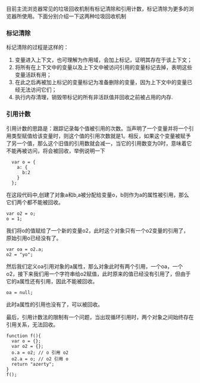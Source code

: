 

目前主流浏览器常见的垃圾回收机制有标记清除和引用计数，标记清除为更多的浏览器所使用。下面分别介绍一下这两种垃圾回收机制

### 标记清除

标记清除的过程是这样的：

 1. 变量进入上下文，也可理解为作用域，会加上标记，证明其存在于该上下文；
 2. 将所有在上下文中的变量以及上下文中被访问引用的变量标记去掉，表明这些变量活跃有用；
 3. 在此之后再被加上标记的变量标记为准备删除的变量，因为上下文中的变量已经无法访问它们；
 4. 执行内存清理，销毁带标记的所有非活跃值并回收之前被占用的内存.
 
### 引用计数

引用计数的思路是：跟踪记录每个值被引用的次数。当声明了一个变量并将一个引用类型赋值给该变量时，则这个值的引用次数就是1。相反，如果这个变量被赋予了另一个值，那么这个旧值的引用数就会减一，当它的引用数变为0时，意味着它不能再被访问，将会被回收，举例说明一下
```
  var o = {
    a: {
      b:2
    }
  };
```

在这段代码中,创建了对象a和b,a被分配给变量o，b则作为a的属性被引用，那么它们两个都不能被回收。

```
var o2 = o; 
o = 1; 
```     
我们将o的值赋给了一个新的变量o2，此时这个对象只有一个o2变量的引用了，原始引用o已经没有了。
```
var oa = o2.a; 
o2 = "yo";

```

然后我们定义oa引用对象的a属性，那么对象此时有两个引用，一个oa，一个o2，接下来我们用一个字符串给o2赋值，此时原来的值已经没有引用了，但由于它的a属性还有引用，因此不能被回收。

```        
oa = null; 
```
此时a属性的引用也没有了，可以被回收。

最后，引用计数法的限制有一个问题，当出现循环引用时，两个对象之间始终存在引用关系，无法回收。

```
function f(){
  var o = {};
  var o2 = {};
  o.a = o2; // o 引用 o2
  o2.a = o; // o2 引用 o
  return "azerty";
}
f();

```
 
